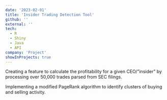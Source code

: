 ```yaml
---
date: '2023-02-01'
title: 'Insider Trading Detection Tool'
github: ''
external: ''
tech:
  - R
  - Shiny
  - Java
  - API
company: 'Project'
showInProjects: true
---
```


Creating a feature to calculate the profitability for a given CEO/”insider” by processing over 50,000 trades parsed from SEC filings.

Implementing a modified PageRank algorithm to identify clusters of buying and selling activity.
